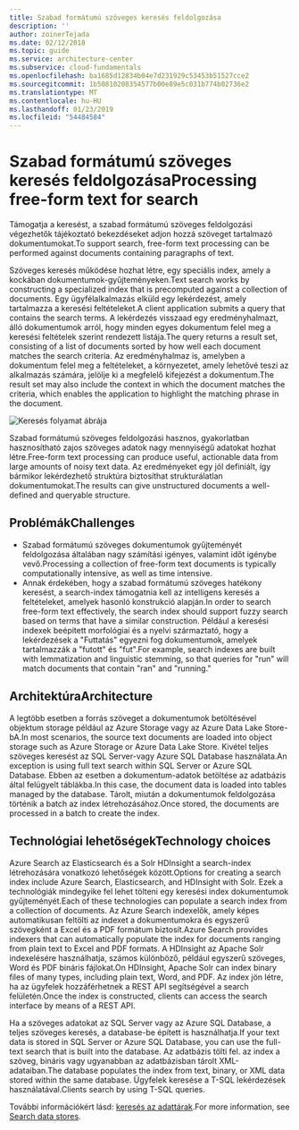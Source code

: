 ```yaml
---
title: Szabad formátumú szöveges keresés feldolgozása
description: ''
author: zoinerTejada
ms.date: 02/12/2018
ms.topic: guide
ms.service: architecture-center
ms.subservice: cloud-fundamentals
ms.openlocfilehash: ba1685d12834b04e7d231929c53453b51527cce2
ms.sourcegitcommit: 1b50810208354577b00e89e5c031b774b02736e2
ms.translationtype: MT
ms.contentlocale: hu-HU
ms.lasthandoff: 01/23/2019
ms.locfileid: "54484584"
---
```

# <a name="processing-free-form-text-for-search"></a><span data-ttu-id="4124c-102">Szabad formátumú szöveges keresés feldolgozása</span><span class="sxs-lookup"><span data-stu-id="4124c-102">Processing free-form text for search</span></span>

<span data-ttu-id="4124c-103">Támogatja a keresést, a szabad formátumú szöveges feldolgozási végezhetők tájékoztató bekezdéseket adjon hozzá szöveget tartalmazó dokumentumokat.</span><span class="sxs-lookup"><span data-stu-id="4124c-103">To support search, free-form text processing can be performed against documents containing paragraphs of text.</span></span>

<span data-ttu-id="4124c-104">Szöveges keresés működése hozhat létre, egy speciális index, amely a kockában dokumentumok-gyűjteményeken.</span><span class="sxs-lookup"><span data-stu-id="4124c-104">Text search works by constructing a specialized index that is precomputed against a collection of documents.</span></span> <span data-ttu-id="4124c-105">Egy ügyfélalkalmazás elküld egy lekérdezést, amely tartalmazza a keresési feltételeket.</span><span class="sxs-lookup"><span data-stu-id="4124c-105">A client application submits a query that contains the search terms.</span></span> <span data-ttu-id="4124c-106">A lekérdezés visszaad egy eredményhalmazt, álló dokumentumok arról, hogy minden egyes dokumentum felel meg a keresési feltételek szerint rendezett listája.</span><span class="sxs-lookup"><span data-stu-id="4124c-106">The query returns a result set, consisting of a list of documents sorted by how well each document matches the search criteria.</span></span> <span data-ttu-id="4124c-107">Az eredményhalmaz is, amelyben a dokumentum felel meg a feltételeket, a környezetet, amely lehetővé teszi az alkalmazás számára, jelölje ki a megfelelő kifejezést a dokumentum.</span><span class="sxs-lookup"><span data-stu-id="4124c-107">The result set may also include the context in which the document matches the criteria, which enables the application to highlight the matching phrase in the document.</span></span>

![Keresés folyamat ábrája](./images/search-pipeline.png)

<span data-ttu-id="4124c-109">Szabad formátumú szöveges feldolgozási hasznos, gyakorlatban hasznosítható zajos szöveges adatok nagy mennyiségű adatokat hozhat létre.</span><span class="sxs-lookup"><span data-stu-id="4124c-109">Free-form text processing can produce useful, actionable data from large amounts of noisy text data.</span></span> <span data-ttu-id="4124c-110">Az eredményeket egy jól definiált, így bármikor lekérdezhető struktúra biztosíthat strukturálatlan dokumentumokat.</span><span class="sxs-lookup"><span data-stu-id="4124c-110">The results can give unstructured documents a well-defined and queryable structure.</span></span>

## <a name="challenges"></a><span data-ttu-id="4124c-111">Problémák</span><span class="sxs-lookup"><span data-stu-id="4124c-111">Challenges</span></span>

- <span data-ttu-id="4124c-112">Szabad formátumú szöveges dokumentumok gyűjteményét feldolgozása általában nagy számítási igényes, valamint időt igénybe vevő.</span><span class="sxs-lookup"><span data-stu-id="4124c-112">Processing a collection of free-form text documents is typically computationally intensive, as well as time intensive.</span></span>
- <span data-ttu-id="4124c-113">Annak érdekében, hogy a szabad formátumú szöveges hatékony keresést, a search-index támogatnia kell az intelligens keresés a feltételeket, amelyek hasonló konstrukció alapján.</span><span class="sxs-lookup"><span data-stu-id="4124c-113">In order to search free-form text effectively, the search index should support fuzzy search based on terms that have a similar construction.</span></span> <span data-ttu-id="4124c-114">Például a keresési indexek beépített morfológiai és a nyelvi származtató, hogy a lekérdezések a "Futtatás" egyezni fog dokumentumok, amelyek tartalmazzák a "futott" és "fut".</span><span class="sxs-lookup"><span data-stu-id="4124c-114">For example, search indexes are built with lemmatization and linguistic stemming, so that queries for "run" will match documents that contain "ran" and "running."</span></span>

## <a name="architecture"></a><span data-ttu-id="4124c-115">Architektúra</span><span class="sxs-lookup"><span data-stu-id="4124c-115">Architecture</span></span>

<span data-ttu-id="4124c-116">A legtöbb esetben a forrás szöveget a dokumentumok betöltésével objektum storage például az Azure Storage vagy az Azure Data Lake Store-bA.</span><span class="sxs-lookup"><span data-stu-id="4124c-116">In most scenarios, the source text documents are loaded into object storage such as Azure Storage or Azure Data Lake Store.</span></span> <span data-ttu-id="4124c-117">Kivétel teljes szöveges keresést az SQL Server-vagy Azure SQL Database használata.</span><span class="sxs-lookup"><span data-stu-id="4124c-117">An exception is using full text search within SQL Server or Azure SQL Database.</span></span> <span data-ttu-id="4124c-118">Ebben az esetben a dokumentum-adatok betöltése az adatbázis által felügyelt táblákba.</span><span class="sxs-lookup"><span data-stu-id="4124c-118">In this case, the document data is loaded into tables managed by the database.</span></span> <span data-ttu-id="4124c-119">Tárolt, miután a dokumentumok feldolgozása történik a batch az index létrehozásához.</span><span class="sxs-lookup"><span data-stu-id="4124c-119">Once stored, the documents are processed in a batch to create the index.</span></span>

## <a name="technology-choices"></a><span data-ttu-id="4124c-120">Technológiai lehetőségek</span><span class="sxs-lookup"><span data-stu-id="4124c-120">Technology choices</span></span>

<span data-ttu-id="4124c-121">Azure Search az Elasticsearch és a Solr HDInsight a search-index létrehozására vonatkozó lehetőségek között.</span><span class="sxs-lookup"><span data-stu-id="4124c-121">Options for creating a search index include Azure Search, Elasticsearch, and HDInsight with Solr.</span></span> <span data-ttu-id="4124c-122">Ezek a technológiák mindegyike fel lehet tölteni egy keresési index dokumentumok gyűjteményét.</span><span class="sxs-lookup"><span data-stu-id="4124c-122">Each of these technologies can populate a search index from a collection of documents.</span></span> <span data-ttu-id="4124c-123">Az Azure Search indexelők, amely képes automatikusan feltölti az indexet a dokumentumokra és egyszerű szövegként a Excel és a PDF formátum biztosít.</span><span class="sxs-lookup"><span data-stu-id="4124c-123">Azure Search provides indexers that can automatically populate the index for documents ranging from plain text to Excel and PDF formats.</span></span> <span data-ttu-id="4124c-124">A HDInsight az Apache Solr indexelésére használhatja, számos különböző, például egyszerű szöveges, Word és PDF bináris fájlokat.</span><span class="sxs-lookup"><span data-stu-id="4124c-124">On HDInsight, Apache Solr can index binary files of many types, including plain text, Word, and PDF.</span></span> <span data-ttu-id="4124c-125">Az index jön létre, ha az ügyfelek hozzáférhetnek a REST API segítségével a search felületén.</span><span class="sxs-lookup"><span data-stu-id="4124c-125">Once the index is constructed, clients can access the search interface by means of a REST API.</span></span>

<span data-ttu-id="4124c-126">Ha a szöveges adatokat az SQL Server vagy az Azure SQL Database, a teljes szöveges keresés, a database-be épített is használhatja.</span><span class="sxs-lookup"><span data-stu-id="4124c-126">If your text data is stored in SQL Server or Azure SQL Database, you can use the full-text search that is built into the database.</span></span> <span data-ttu-id="4124c-127">Az adatbázis tölti fel. az index a szöveg, bináris vagy ugyanabban az adatbázisban tárolt XML-adataiban.</span><span class="sxs-lookup"><span data-stu-id="4124c-127">The database populates the index from text, binary, or XML data stored within the same database.</span></span> <span data-ttu-id="4124c-128">Ügyfelek keresése a T-SQL lekérdezések használatával.</span><span class="sxs-lookup"><span data-stu-id="4124c-128">Clients search by using T-SQL queries.</span></span>

<span data-ttu-id="4124c-129">További információkért lásd: [keresés az adattárak](../technology-choices/search-options.md).</span><span class="sxs-lookup"><span data-stu-id="4124c-129">For more information, see [Search data stores](../technology-choices/search-options.md).</span></span>
